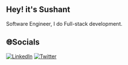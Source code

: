 ## Hey! it's Sushant
Software Engineer, I do Full-stack development.

<!--- ## Tech

![TypeScript](https://img.shields.io/badge/typescript-%23007ACC.svg?style=for-the-badge&logo=typescript&logoColor=white) --->

## 🌐Socials
[![LinkedIn](https://img.shields.io/badge/LinkedIn-%230077B5.svg?logo=linkedin&logoColor=white)](https://linkedin.com/in/sushant.sharma.23) [![Twitter](https://img.shields.io/badge/Twitter-%231DA1F2.svg?logo=Twitter&logoColor=white)](https://twitter.com/su5hi) 
